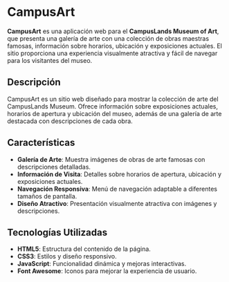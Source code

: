 # CampusArt

**CampusArt** es una aplicación web para el **CampusLands Museum of Art**, que presenta una galería de arte con una colección de obras maestras famosas, información sobre horarios, ubicación y exposiciones actuales. El sitio proporciona una experiencia visualmente atractiva y fácil de navegar para los visitantes del museo.



## Descripción
CampusArt es un sitio web diseñado para mostrar la colección de arte del CampusLands Museum. Ofrece información sobre exposiciones actuales, horarios de apertura y ubicación del museo, además de una galería de arte destacada con descripciones de cada obra.

## Características

- **Galería de Arte**: Muestra imágenes de obras de arte famosas con descripciones detalladas.
- **Información de Visita**: Detalles sobre horarios de apertura, ubicación y exposiciones actuales.
- **Navegación Responsiva**: Menú de navegación adaptable a diferentes tamaños de pantalla.
- **Diseño Atractivo**: Presentación visualmente atractiva con imágenes y descripciones.

## Tecnologías Utilizadas

- **HTML5**: Estructura del contenido de la página.
- **CSS3**: Estilos y diseño responsivo.
- **JavaScript**: Funcionalidad dinámica y mejoras interactivas.
- **Font Awesome**: Iconos para mejorar la experiencia de usuario.

